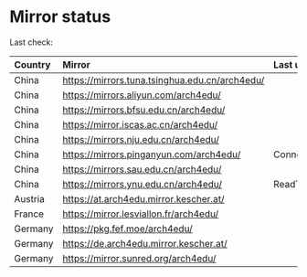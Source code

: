 <script src="./time.js"></script>
# Mirror status
Last check: <script type="text/javascript">localize(1677684127.3210385);</script>

|Country|Mirror|Last update|
|:------|:-----|:----------|
|China|https://mirrors.tuna.tsinghua.edu.cn/arch4edu/|<script type="text/javascript">localize(1677652675);</script>|
|China|https://mirrors.aliyun.com/arch4edu/|<script type="text/javascript">localize(1677566298);</script>|
|China|https://mirrors.bfsu.edu.cn/arch4edu/|<script type="text/javascript">localize(1677652675);</script>|
|China|https://mirror.iscas.ac.cn/arch4edu/|<script type="text/javascript">localize(1677652675);</script>|
|China|https://mirrors.nju.edu.cn/arch4edu/|<script type="text/javascript">localize(1677652675);</script>|
|China|https://mirrors.pinganyun.com/arch4edu/|ConnectionError|
|China|https://mirrors.sau.edu.cn/arch4edu/|<script type="text/javascript">localize(1673850842);</script>|
|China|https://mirrors.ynu.edu.cn/arch4edu/|ReadTimeout|
|Austria|https://at.arch4edu.mirror.kescher.at/|<script type="text/javascript">localize(1677652675);</script>|
|France|https://mirror.lesviallon.fr/arch4edu/|<script type="text/javascript">localize(1677652675);</script>|
|Germany|https://pkg.fef.moe/arch4edu/|<script type="text/javascript">localize(1677652675);</script>|
|Germany|https://de.arch4edu.mirror.kescher.at/|<script type="text/javascript">localize(1677652675);</script>|
|Germany|https://mirror.sunred.org/arch4edu/|<script type="text/javascript">localize(1677652675);</script>|

<script src="./tablefilter/tablefilter.js"></script>
<script src="./table.js"></script>
